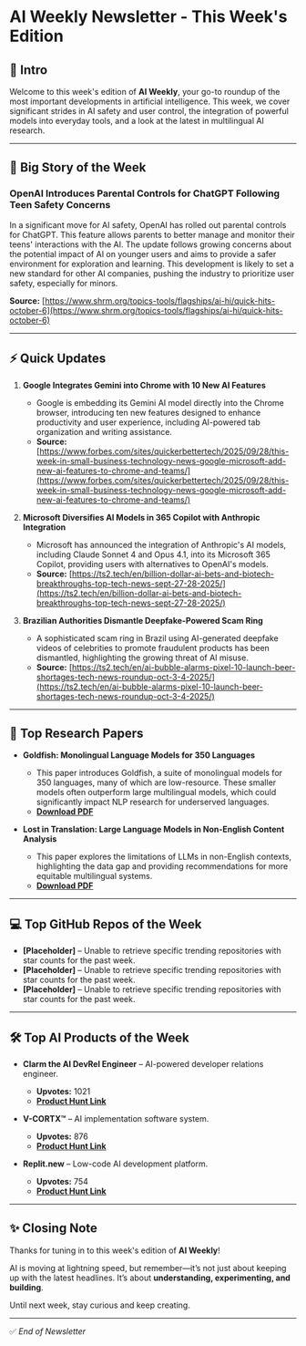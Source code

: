 # AI Weekly Newsletter - This Week's Edition

## 📰 Intro
Welcome to this week's edition of **AI Weekly**, your go-to roundup of the most important developments in artificial intelligence. This week, we cover significant strides in AI safety and user control, the integration of powerful models into everyday tools, and a look at the latest in multilingual AI research.

---

## 🌟 Big Story of the Week
### **OpenAI Introduces Parental Controls for ChatGPT Following Teen Safety Concerns**
In a significant move for AI safety, OpenAI has rolled out parental controls for ChatGPT. This feature allows parents to better manage and monitor their teens' interactions with the AI. The update follows growing concerns about the potential impact of AI on younger users and aims to provide a safer environment for exploration and learning. This development is likely to set a new standard for other AI companies, pushing the industry to prioritize user safety, especially for minors.

**Source:** [https://www.shrm.org/topics-tools/flagships/ai-hi/quick-hits-october-6](https://www.shrm.org/topics-tools/flagships/ai-hi/quick-hits-october-6)

---

## ⚡ Quick Updates
1. **Google Integrates Gemini into Chrome with 10 New AI Features**
   - Google is embedding its Gemini AI model directly into the Chrome browser, introducing ten new features designed to enhance productivity and user experience, including AI-powered tab organization and writing assistance.
   - **Source:** [https://www.forbes.com/sites/quickerbettertech/2025/09/28/this-week-in-small-business-technology-news-google-microsoft-add-new-ai-features-to-chrome-and-teams/](https://www.forbes.com/sites/quickerbettertech/2025/09/28/this-week-in-small-business-technology-news-google-microsoft-add-new-ai-features-to-chrome-and-teams/)

2. **Microsoft Diversifies AI Models in 365 Copilot with Anthropic Integration**
   - Microsoft has announced the integration of Anthropic's AI models, including Claude Sonnet 4 and Opus 4.1, into its Microsoft 365 Copilot, providing users with alternatives to OpenAI's models.
   - **Source:** [https://ts2.tech/en/billion-dollar-ai-bets-and-biotech-breakthroughs-top-tech-news-sept-27-28-2025/](https://ts2.tech/en/billion-dollar-ai-bets-and-biotech-breakthroughs-top-tech-news-sept-27-28-2025/)

3. **Brazilian Authorities Dismantle Deepfake-Powered Scam Ring**
   - A sophisticated scam ring in Brazil using AI-generated deepfake videos of celebrities to promote fraudulent products has been dismantled, highlighting the growing threat of AI misuse.
   - **Source:** [https://ts2.tech/en/ai-bubble-alarms-pixel-10-launch-beer-shortages-tech-news-roundup-oct-3-4-2025/](https://ts2.tech/en/ai-bubble-alarms-pixel-10-launch-beer-shortages-tech-news-roundup-oct-3-4-2025/)

---

## 📑 Top Research Papers
- **Goldfish: Monolingual Language Models for 350 Languages**
  - This paper introduces Goldfish, a suite of monolingual models for 350 languages, many of which are low-resource. These smaller models often outperform large multilingual models, which could significantly impact NLP research for underserved languages.
  - **[Download PDF](http://arxiv.org/pdf/2408.10441v1)**

- **Lost in Translation: Large Language Models in Non-English Content Analysis**
  - This paper explores the limitations of LLMs in non-English contexts, highlighting the data gap and providing recommendations for more equitable multilingual systems.
  - **[Download PDF](http://arxiv.org/pdf/2306.07377v1)**

---

## 💻 Top GitHub Repos of the Week
- **[Placeholder]** – Unable to retrieve specific trending repositories with star counts for the past week.
- **[Placeholder]** – Unable to retrieve specific trending repositories with star counts for the past week.
- **[Placeholder]** – Unable to retrieve specific trending repositories with star counts for the past week.

---

## 🛠️ Top AI Products of the Week
- **Clarm the AI DevRel Engineer** – AI-powered developer relations engineer.
  - **Upvotes:** 1021
  - **[Product Hunt Link](https://www.producthunt.com/products/clarm-ai-technical-support)**

- **V-CORTX™** – AI implementation software system.
  - **Upvotes:** 876
  - **[Product Hunt Link](http://www.trendhunter.com/trends/oxipital-ai1)**

- **Replit.new** – Low-code AI development platform.
  - **Upvotes:** 754
  - **[Product Hunt Link](https://www.linkedin.com/posts/mrsskonline_producthunt-tech-ai-activity-7377728652861407232-oHu5)**

---

## ✨ Closing Note
Thanks for tuning in to this week's edition of **AI Weekly**!

AI is moving at lightning speed, but remember—it’s not just about keeping up with the latest headlines. It’s about **understanding, experimenting, and building**.

Until next week, stay curious and keep creating.

---

✅ *End of Newsletter*
